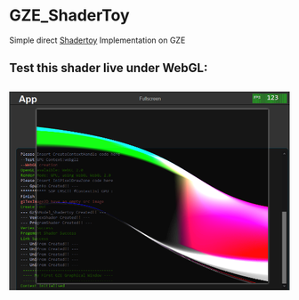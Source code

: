 # GZE_ShaderToy
Simple direct [Shadertoy](https://www.shadertoy.com/) Implementation on GZE

## Test this shader live under WebGL:
## [![Screen Shot](Result/WebGL.png)](https://cwc-gze.github.io/GZE_ShaderToy/Result/Web_Emsc/App.html)
